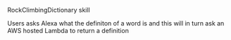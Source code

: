 RockClimbingDictionary skill

Users asks Alexa what the definiton of a word is and this will in turn ask an AWS hosted Lambda to return a definition

